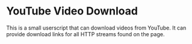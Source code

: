 YouTube Video Download
======================

This is a small userscript that can download videos from YouTube. It can
provide download links for all HTTP streams found on the page.
